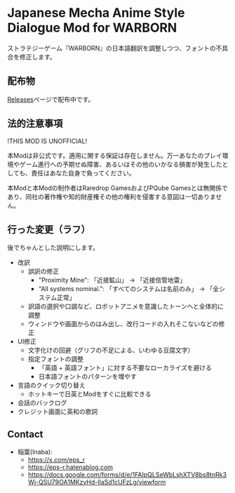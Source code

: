 # Japanese Mecha Anime Style Dialogue Mod for WARBORN

ストラテジーゲーム『WARBORN』の日本語翻訳を調整しつつ、フォントの不具合を修正します。

## 配布物

[Releases](https://github.com/epser/warborn_japanese_mod/releases)ページで配布中です。

## 法的注意事項

!THIS MOD IS UNOFFICIAL!

本Modは非公式です。適用に関する保証は存在しません。万一あなたのプレイ環境やゲーム進行への予期せぬ障害、あるいはその他のいかなる損害が発生したとしても、責任はあなた自身で負ってください。

本Modと本Modの制作者はRaredrop GamesおよびPQube Gamesとは無関係であり、同社の著作権や知的財産権その他の権利を侵害する意図は一切ありません。

## 行った変更（ラフ）

後でちゃんとした説明にします。

- 改訳
    - 誤訳の修正
        - "Proximity Mine": 「近接鉱山」 → 「近接信管地雷」
        - "All systems nominal.": 「すべてのシステムは名前のみ」 → 「全システム正常」
    - 訳語の選択や口調など、ロボットアニメを意識したトーンへと全体的に調整
    - ウィンドウや画面からのはみ出し、改行コードの入れそこないなどの修正
- UI修正
    - 文字化けの回避（グリフの不足による、いわゆる豆腐文字）
    - 指定フォントの調整
        - 「英語 + 英語フォント」に対する不要なローカライズを避ける
        - 日本語フォントのパターンを増やす
- 言語のクイック切り替え
    - ホットキーで日英とModをすぐに比較できる
- 会話のバックログ
- クレジット画面に英和の歌詞

## Contact

- 稲葉(Inaba):
  - https://x.com/eps_r
  - https://eps-r.hatenablog.com
  - https://docs.google.com/forms/d/e/1FAIpQLSeWbLshXTV8bs8tnRk3Wj-QSU79OA1MKzvHd-IlaSd1cUFzLg/viewform
